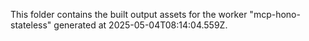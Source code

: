 This folder contains the built output assets for the worker "mcp-hono-stateless" generated at 2025-05-04T08:14:04.559Z.